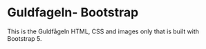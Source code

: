 # Guldfageln- Bootstrap
 This is the Guldfågeln HTML, CSS and images only that is built with Bootstrap 5.
